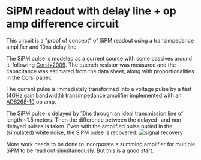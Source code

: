 # SiPM readout with delay line + op amp difference circuit
This circuit is a "proof of concept" of SiPM readout using a transimpedance amplifier and 10ns delay line.

The SiPM pulse is modeled as a current source with some passives around it,
    following [Corsi+2009](https://iopscience.iop.org/article/10.1088/1748-0221/4/03/P03004).
The quench resistor was measured and the capacitance was estimated from the data sheet,
    along with proportionalities in the Corsi paper.

The current pulse is immediately transformed into a voltage pulse by a fast (4GHz gain bandwidth)
    transimpedance amplifier implemented with an
    [AD6268-10](https://www.analog.com/media/en/technical-documentation/data-sheets/626810f.pdf) op amp.

The SiPM pulse is delayed by 10ns through an ideal transmission line of length ~1.5 meters.
Then the difference between the delayed- and non-delayed pulses is taken.
Even with the amplified pulse buried in the (simulated) white noise,
    the SiPM pulse is recovered:
![signal recovery](signal-recovery.png)

More work needs to be done to incorporate a summing amplifier for multiple SiPM to be read out simultaneously.
But this is a good start.
